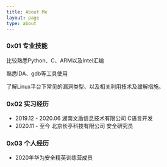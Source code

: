 ```yaml
---
title: About Me
layout: page
type: about
---
```


### 0x01 专业技能

比较熟悉Python、C、ARM以及Intel汇编

熟悉IDA、gdb等工具使用

了解Linux平台下常见的漏洞类型、以及相关利用技术及缓解措施。

### 0x02 实习经历

* 2019.12 - 2020.06 湖南文盾信息技术有限公司      C语言开发
* 2020.11 - 至今        北京长亭科技有限公司             安全研究员

### 0x03 个人经历

* 2020年华为安全精英训练营成员     

